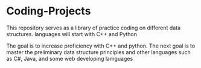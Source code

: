 # Coding-Projects

This repository serves as a library of practice coding on different data structures.
languages will start with C++ and Python

The goal is to increase proficiency with C++ and python. The next goal is to master the preliminary data structure principles and other languages such as C#, Java, and some web developing lamguages
